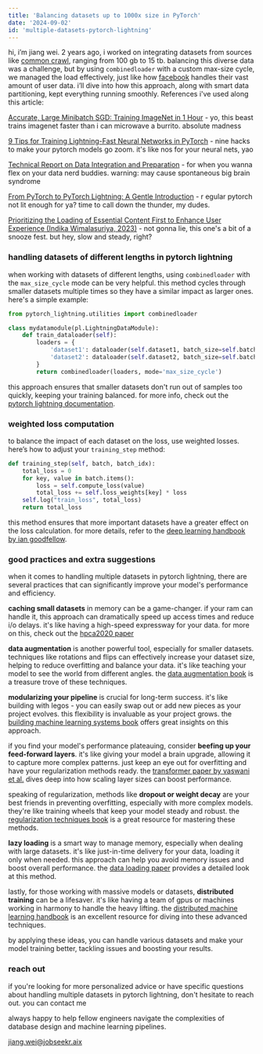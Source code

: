 ```yaml
---
title: 'Balancing datasets up to 1000x size in PyTorch'
date: '2024-09-02'
id: 'multiple-datasets-pytorch-lightning'
---
```


hi, i’m jiang wei. 2 years ago, i worked on integrating datasets from sources like [common crawl](https://commoncrawl.org/), ranging from 100 gb to 15 tb. balancing this diverse data was a challenge, but by using `combinedloader` with a custom max-size cycle, we managed the load effectively, just like how [facebook](https://about.fb.com/) handles their vast amount of user data. i’ll dive into how this approach, along with smart data partitioning, kept everything running smoothly. References i've used along this article:


[Accurate, Large Minibatch SGD: Training ImageNet in 1 Hour](https://research.facebook.com/publications/accurate-large-minibatch-sgd-training-imagenet-in-1-hour/) - yo, this beast trains imagenet faster than i can microwave a burrito. absolute madness

[9 Tips for Training Lightning-Fast Neural Networks in PyTorch](https://towardsdatascience.com/9-tips-for-training-lightning-fast-neural-networks-in-pytorch-8e63a502f565) - nine hacks to make your pytorch models go zoom. it's like nos for your neural nets, yao

[Technical Report on Data Integration and Preparation](https://arxiv.org/pdf/2103.01986) - for when you wanna flex on your data nerd buddies. warning: may cause spontaneous big brain syndrome

[From PyTorch to PyTorch Lightning: A Gentle Introduction](https://towardsdatascience.com/from-pytorch-to-pytorch-lightning-a-gentle-introduction-b371b7caaf09) - r egular pytorch not lit enough for ya? time to call down the thunder, my dudes.

[Prioritizing the Loading of Essential Content First to Enhance User Experience (Indika Wimalasuriya, 2023)](https://docs.aws.amazon.com/AmazonElastiCache/latest/mem-ug/Strategies.html) - not gonna lie, this one's a bit of a snooze fest. but hey, slow and steady, right?

### handling datasets of different lengths in pytorch lightning

when working with datasets of different lengths, using `combinedloader` with the `max_size_cycle` mode can be very helpful. this method cycles through smaller datasets multiple times so they have a similar impact as larger ones. here's a simple example:

```python
from pytorch_lightning.utilities import combinedloader

class mydatamodule(pl.LightningDataModule):
    def train_dataloader(self):
        loaders = {
            'dataset1': dataloader(self.dataset1, batch_size=self.batch_size, shuffle=True),
            'dataset2': dataloader(self.dataset2, batch_size=self.batch_size, shuffle=True),
        }
        return combinedloader(loaders, mode='max_size_cycle')
```

this approach ensures that smaller datasets don't run out of samples too quickly, keeping your training balanced. for more info, check out the [pytorch lightning documentation](https://lightning.ai/docs/pytorch/stable/).

### weighted loss computation

to balance the impact of each dataset on the loss, use weighted losses. here’s how to adjust your `training_step` method:

```python
def training_step(self, batch, batch_idx):
    total_loss = 0
    for key, value in batch.items():
        loss = self.compute_loss(value)
        total_loss += self.loss_weights[key] * loss
    self.log("train_loss", total_loss)
    return total_loss
```

this method ensures that more important datasets have a greater effect on the loss calculation. for more details, refer to the [deep learning handbook by ian goodfellow](https://www.deeplearningbook.org).

### good practices and extra suggestions

when it comes to handling multiple datasets in pytorch lightning, there are several practices that can significantly improve your model's performance and efficiency. 

**caching small datasets** in memory can be a game-changer. if your ram can handle it, this approach can dramatically speed up access times and reduce i/o delays. it's like having a high-speed expressway for your data. for more on this, check out the [hpca2020 paper](https://hsienhsinlee.github.io/MARS/pub/hpca2020.pdf)

**data augmentation** is another powerful tool, especially for smaller datasets. techniques like rotations and flips can effectively increase your dataset size, helping to reduce overfitting and balance your data. it's like teaching your model to see the world from different angles. the [data augmentation book](https://www.amazon.com/Data-Augmentation-Python-learning-augmentation/dp/1803246456) is a treasure trove of these techniques.

**modularizing your pipeline** is crucial for long-term success. it's like building with legos - you can easily swap out or add new pieces as your project evolves. this flexibility is invaluable as your project grows. the [building machine learning systems book](https://www.amazon.com/Building-Machine-Learning-Pipelines-Automating/dp/1492053198) offers great insights on this approach.

if you find your model's performance plateauing, consider **beefing up your feed-forward layers**. it's like giving your model a brain upgrade, allowing it to capture more complex patterns. just keep an eye out for overfitting and have your regularization methods ready. the [transformer paper by vaswani et al.](https://arxiv.org/abs/1706.03762) dives deep into how scaling layer sizes can boost performance.

speaking of regularization, methods like **dropout or weight decay** are your best friends in preventing overfitting, especially with more complex models. they're like training wheels that keep your model steady and robust. the [regularization techniques book](https://www.manning.com/books/regularization-in-deep-learning-cx) is a great resource for mastering these methods.

**lazy loading** is a smart way to manage memory, especially when dealing with large datasets. it's like just-in-time delivery for your data, loading it only when needed. this approach can help you avoid memory issues and boost overall performance. the [data loading paper](https://arxiv.org/abs/1805.10710) provides a detailed look at this method.

lastly, for those working with massive models or datasets, **distributed training** can be a lifesaver. it's like having a team of gpus or machines working in harmony to handle the heavy lifting. the [distributed machine learning handbook](https://www.manning.com/books/distributed-machine-learning-patterns) is an excellent resource for diving into these advanced techniques.

by applying these ideas, you can handle various datasets and make your model training better, tackling issues and boosting your results.

### reach out

if you're looking for more personalized advice or have specific questions about handling multiple datasets in pytorch lightning, don't hesitate to reach out. you can contact me

always happy to help fellow engineers navigate the complexities of database design and machine learning pipelines.

jiang.wei@jobseekr.aix  